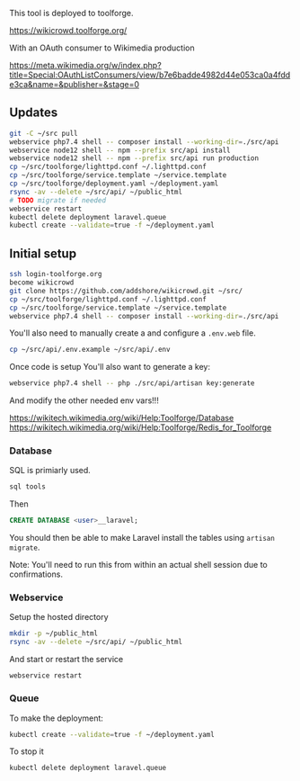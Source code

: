 This tool is deployed to toolforge.

https://wikicrowd.toolforge.org/

With an OAuth consumer to Wikimedia production

https://meta.wikimedia.org/w/index.php?title=Special:OAuthListConsumers/view/b7e6badde4982d44e053ca0a4fdde3ca&name=&publisher=&stage=0

## Updates

```sh
git -C ~/src pull
webservice php7.4 shell -- composer install --working-dir=./src/api
webservice node12 shell -- npm --prefix src/api install
webservice node12 shell -- npm --prefix src/api run production
cp ~/src/toolforge/lighttpd.conf ~/.lighttpd.conf
cp ~/src/toolforge/service.template ~/service.template
cp ~/src/toolforge/deployment.yaml ~/deployment.yaml
rsync -av --delete ~/src/api/ ~/public_html
# TODO migrate if needed
webservice restart
kubectl delete deployment laravel.queue
kubectl create --validate=true -f ~/deployment.yaml
```

## Initial setup

```sh
ssh login-toolforge.org
become wikicrowd
git clone https://github.com/addshore/wikicrowd.git ~/src/
cp ~/src/toolforge/lighttpd.conf ~/.lighttpd.conf
cp ~/src/toolforge/service.template ~/service.template
webservice php7.4 shell -- composer install --working-dir=./src/api
```

You'll also need to manually create a and configure a `.env.web` file.

```sh
cp ~/src/api/.env.example ~/src/api/.env
```

Once code is setup You'll also want to generate a key:

```sh
webservice php7.4 shell -- php ./src/api/artisan key:generate
```

And modify the other needed env vars!!!

https://wikitech.wikimedia.org/wiki/Help:Toolforge/Database
https://wikitech.wikimedia.org/wiki/Help:Toolforge/Redis_for_Toolforge

### Database

SQL is primiarly used.

```sh
sql tools
```

Then

```sql
CREATE DATABASE <user>__laravel;
```

You should then be able to make Laravel install the tables using `artisan migrate`.

Note: You'll need to run this from within an actual shell session due to confirmations.

### Webservice

Setup the hosted directory

```sh
mkdir -p ~/public_html
rsync -av --delete ~/src/api/ ~/public_html
```

And start or restart the service

```
webservice restart
```

### Queue

To make the deployment:

```sh
kubectl create --validate=true -f ~/deployment.yaml
```

To stop it

```sh
kubectl delete deployment laravel.queue
```